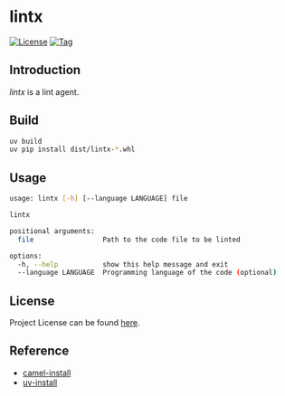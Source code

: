 # lintx

[![License](https://img.shields.io/github/license/ai-agentx/lintx.svg?color=brightgreen)](https://github.com/ai-agentx/lintx/blob/main/LICENSE)
[![Tag](https://img.shields.io/github/tag/ai-agentx/lintx.svg?color=brightgreen)](https://github.com/ai-agentx/lintx/tags)



## Introduction

*lintx* is a lint agent.



## Build

```bash
uv build
uv pip install dist/lintx-*.whl
```



## Usage

```bash
usage: lintx [-h] [--language LANGUAGE] file

lintx

positional arguments:
  file                 Path to the code file to be linted

options:
  -h, --help           show this help message and exit
  --language LANGUAGE  Programming language of the code (optional)
```



## License

Project License can be found [here](LICENSE).



## Reference

- [camel-install](https://github.com/camel-ai/camel/blob/master/docs/get_started/installation.md)
- [uv-install](https://gist.github.com/craftslab/aabc92b5cbb1899d5b01a45a2ea5af21)
